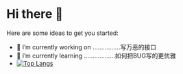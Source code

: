# Hi there 👋

Here are some ideas to get you started:
- 🔭 I’m currently working on ................写万恶的接口
- 🌱 I’m currently learning ..................如何把BUG写的更优雅
- [![Top Langs](https://github-readme-stats.vercel.app/api/top-langs/?username=jok-shang&layout=compact)](https://github.com/anuraghazra/github-readme-stats)


